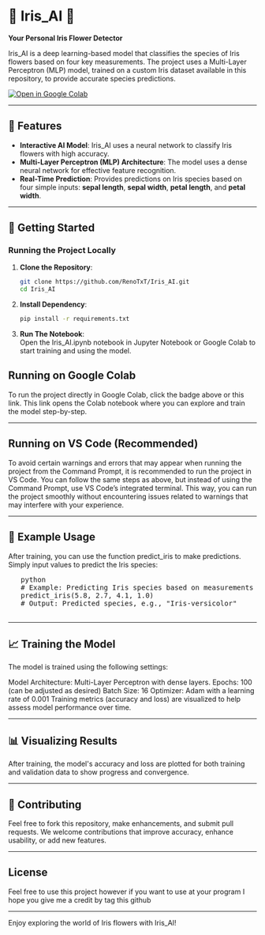 # 🌸 Iris_AI 🌸  
**Your Personal Iris Flower Detector**

Iris_AI is a deep learning-based model that classifies the species of Iris flowers based on four key measurements. The project uses a Multi-Layer Perceptron (MLP) model, trained on a custom Iris dataset available in this repository, to provide accurate species predictions.

[![Open in Google Colab](https://colab.research.google.com/assets/colab-badge.svg)](https://colab.research.google.com/drive/1mi40HNfjmxckxSHrd9Zk7oBacwdxW65v)

---

## 🌟 Features
- **Interactive AI Model**: Iris_AI uses a neural network to classify Iris flowers with high accuracy.
- **Multi-Layer Perceptron (MLP) Architecture**: The model uses a dense neural network for effective feature recognition.
- **Real-Time Prediction**: Provides predictions on Iris species based on four simple inputs: **sepal length**, **sepal width**, **petal length**, and **petal width**.

---

## 🚀 Getting Started

### Running the Project Locally
1. **Clone the Repository**:  
   ```bash
   git clone https://github.com/RenoTxT/Iris_AI.git
   cd Iris_AI
   
2. **Install Dependency**:  
   ```bash
   pip install -r requirements.txt

3. **Run The Notebook**:  
   Open the Iris_AI.ipynb notebook in Jupyter Notebook or Google Colab to start training and using the model.

<h2>Running on Google Colab</h2>
To run the project directly in Google Colab, click the badge above or this link. This link opens the Colab notebook where you can explore and train the model step-by-step.
<hr/>
<h2>Running on VS Code (Recommended)</h2>
To avoid certain warnings and errors that may appear when running the project from the Command Prompt, it is recommended to run the project in VS Code. You can follow the same steps as above, but instead of using the Command Prompt, use VS Code’s integrated terminal. This way, you can run the project smoothly without encountering issues related to warnings that may interfere with your experience.
<hr/>
<h2>🌼 Example Usage</h2>
After training, you can use the function predict_iris to make predictions. Simply input values to predict the Iris species:
   
   <pre>
   python
   # Example: Predicting Iris species based on measurements
   predict_iris(5.8, 2.7, 4.1, 1.0)
   # Output: Predicted species, e.g., "Iris-versicolor"
   </pre>
<hr/>
<h2>📈 Training the Model</h2>
The model is trained using the following settings:

Model Architecture: Multi-Layer Perceptron with dense layers.
Epochs: 100 (can be adjusted as desired)
Batch Size: 16
Optimizer: Adam with a learning rate of 0.001
Training metrics (accuracy and loss) are visualized to help assess model performance over time.
<hr/>
<h2>📊 Visualizing Results</h2>
After training, the model's accuracy and loss are plotted for both training and validation data to show progress and convergence.
<hr/>
<h2>🌸 Contributing</h2>
Feel free to fork this repository, make enhancements, and submit pull requests. We welcome contributions that improve accuracy, enhance usability, or add new features.
<hr/>
<h2>License</h2>
Feel free to use this project however if you want to use at your program I hope you give me a credit by tag this github
<hr/>
Enjoy exploring the world of Iris flowers with Iris_AI!
